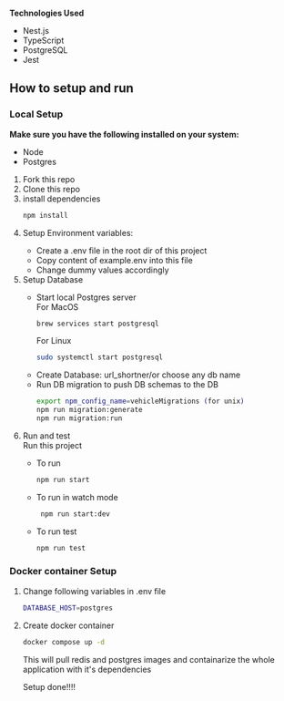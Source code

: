 <br>
<div>
<strong>Technologies Used</strong><br>
<ul>
<li>Nest.js</li>
<li>TypeScript</li>
<li>PostgreSQL</li>
<li>Jest</li>
</ul>
</div>

<div>
<h2>How to setup and run</h2>
<h3>Local Setup</h3>
<strong>Make sure you have the following installed on your system:</strong>
<ul>
  <li>Node</li>
  <li>Postgres</li>
</ul>
<ol>
  <li>Fork this repo</li>
  <li>Clone this repo</li>

<li>install dependencies</li>

  ```bash
  npm install
  ```
<li>Setup Environment variables: </li>

<ul>
  <li>Create a .env file in the root dir of this project</li>
  <li>Copy content of example.env into this file</li>
  <li>Change dummy values accordingly</li>
</ul>

<li>Setup Database</li>
<ul>
  <li>
    Start local Postgres server<br>
    For MacOS

  ```bash
  brew services start postgresql
  ```

For Linux

 ```bash
 sudo systemctl start postgresql
 ```

  </li>
  <li>
    Create Database: url_shortner/or choose any db name
  </li>
  <li>
    Run DB migration to push DB schemas to the DB
    
  ```bash
  export npm_config_name=vehicleMigrations (for unix)
  npm run migration:generate
  npm run migration:run
  ```
    
  </li>
</ul>
  <li>Run and test</li>
 Run this project
 <ul>
   <li>To run
     
  ```bash
  npm run start
  ```
   </li>
    <li>To run in watch mode
     
  ```bash
   npm run start:dev
  ```
   </li>
    <li>To run test
     
  ```bash
  npm run test
  ```
   </li>
 </ul>
</ol>

<h3>Docker container Setup</h3>
<ol>
  <li>Change following variables in .env file

```bash
DATABASE_HOST=postgres
```
</li>

<li>
  Create docker container
  
```bash
docker compose up -d
```
This will pull redis and postgres images and containarize the whole application with it's dependencies
</li>

Setup done!!!!
</ol>
</div>
